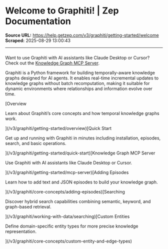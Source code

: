 # Welcome to Graphiti! | Zep Documentation

**Source URL:** https://help.getzep.com/v3/graphiti/getting-started/welcome  
**Scraped:** 2025-08-29 13:00:43

---

##### 

Want to use Graphiti with AI assistants like Claude Desktop or Cursor? Check out the [Knowledge Graph MCP Server](/v3/graphiti/getting-started/mcp-server).

Graphiti is a Python framework for building temporally-aware knowledge graphs designed for AI agents. It enables real-time incremental updates to knowledge graphs without batch recomputation, making it suitable for dynamic environments where relationships and information evolve over time.

[Overview

Learn about Graphiti’s core concepts and how temporal knowledge graphs work.

](/v3/graphiti/getting-started/overview)[Quick Start

Get up and running with Graphiti in minutes including installation, episodes, search, and basic operations.

](/v3/graphiti/getting-started/quick-start)[Knowledge Graph MCP Server

Use Graphiti with AI assistants like Claude Desktop or Cursor.

](/v3/graphiti/getting-started/mcp-server)[Adding Episodes

Learn how to add text and JSON episodes to build your knowledge graph.

](/v3/graphiti/core-concepts/adding-episodes)[Searching

Discover hybrid search capabilities combining semantic, keyword, and graph-based retrieval.

](/v3/graphiti/working-with-data/searching)[Custom Entities

Define domain-specific entity types for more precise knowledge representation.

](/v3/graphiti/core-concepts/custom-entity-and-edge-types)
